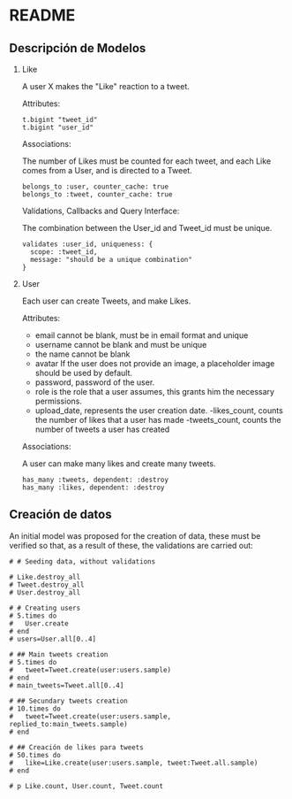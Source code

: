 # README

## Descripción de Modelos

1. Like

   A user X makes the "Like" reaction to a tweet.

   Attributes:

   ```
   t.bigint "tweet_id"
   t.bigint "user_id"
   ```

   Associations:

   The number of Likes must be counted for each tweet, and each Like comes from a User, and is directed to a Tweet.

   ```
   belongs_to :user, counter_cache: true
   belongs_to :tweet, counter_cache: true
   ```

   Validations, Callbacks and Query Interface:

   The combination between the User_id and Tweet_id must be unique.

   ```
   validates :user_id, uniqueness: {
     scope: :tweet_id,
     message: "should be a unique combination"
   }
   ```

2. User

   Each user can create Tweets, and make Likes.

   Attributes:

   - email cannot be blank, must be in email format and unique
   - username cannot be blank and must be unique
   - the name cannot be blank
   - avatar If the user does not provide an image, a placeholder image should be used by default.
   - password, password of the user.
   - role is the role that a user assumes, this grants him the necessary permissions.
   - upload_date, represents the user creation date.
     -likes_count, counts the number of likes that a user has made
     -tweets_count, counts the number of tweets a user has created

   Associations:

   A user can make many likes and create many tweets.

   ```
   has_many :tweets, dependent: :destroy
   has_many :likes, dependent: :destroy
   ```

## Creación de datos

An initial model was proposed for the creation of data, these must be verified so that, as a result of these, the validations are carried out:

```
# # Seeding data, without validations

# Like.destroy_all
# Tweet.destroy_all
# User.destroy_all

# # Creating users
# 5.times do
#   User.create
# end
# users=User.all[0..4]

# ## Main tweets creation
# 5.times do
#   tweet=Tweet.create(user:users.sample)
# end
# main_tweets=Tweet.all[0..4]

# ## Secundary tweets creation
# 10.times do
#   tweet=Tweet.create(user:users.sample, replied_to:main_tweets.sample)
# end

# ## Creación de likes para tweets
# 50.times do
#   like=Like.create(user:users.sample, tweet:Tweet.all.sample)
# end

# p Like.count, User.count, Tweet.count
```
